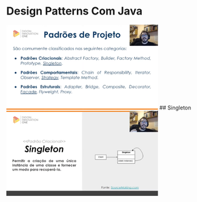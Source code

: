 # Design Patterns Com Java 
<img src="img/padroesDeProjetos-gof.png" width = 400/>
## Singleton
<img src="img/singleton.png" width = 400/>
